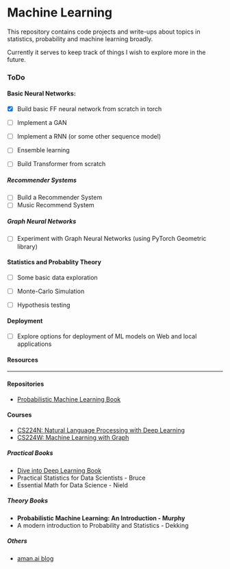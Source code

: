 # Machine Learning

This repository contains code projects and write-ups about topics in statistics, probability and machine learning broadly.

Currently it serves to keep track of things I wish to explore more in the future.

### ToDo

#### Basic Neural Networks:

- [x] Build basic FF neural network from scratch in torch
- [ ] Implement a GAN
- [ ] Implement a RNN (or some other sequence model)
- [ ] Ensemble learning
- [ ] Build Transformer from scratch


##### Recommender Systems

- [ ] Build a Recommender System
- [ ] Music Recommend System

##### Graph Neural Networks 
- [ ] Experiment with Graph Neural Networks (using PyTorch Geometric library)

#### Statistics and Probablity Theory
- [ ] Some basic data exploration
- [ ] Monte-Carlo Simulation
- [ ] Hypothesis testing


 #### Deployment 
 - [ ] Explore options for deployment of ML models on Web and local applications


#### Resources 
---- 

#### Repositories
- [Probabilistic Machine Learning Book](https://github.com/probml/pyprobml)

#### Courses

- [CS224N: Natural Language Processing with Deep Learning](https://web.stanford.edu/class/cs224n/)
- [CS224W: Machine Learning with Graph](https://web.stanford.edu/class/cs224w/)


##### Practical Books
- [Dive into Deep Learning Book](https://d2l.ai/)
- Practical Statistics for Data Scientists - Bruce
- Essential Math for Data Science - Nield


##### Theory Books
- **Probabilistic Machine Learning: An Introduction - Murphy**
- A modern introduction to Probability and Statistics - Dekking


##### Others 
- [aman.ai blog](https://aman.ai/primers/ai/)